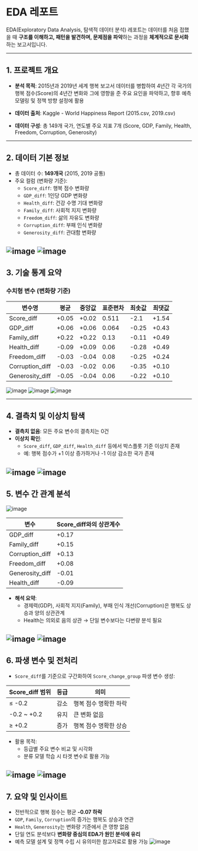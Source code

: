 # EDA 레포트

EDA(Exploratory Data Analysis, 탐색적 데이터 분석) 레포트는 데이터를 처음 접했을 때
**구조를 이해하고, 패턴을 발견하며, 문제점을 파악**하는 과정을 **체계적으로 문서화**하는 보고서입니다.

---

## 1. 프로젝트 개요

- **분석 목적**:
  2015년과 2019년 세계 행복 보고서 데이터를 병합하여
  4년간 각 국가의 행복 점수(Score)의 4년간 변화와 그에 영향을 준 주요 요인을 파악하고,
  향후 예측 모델링 및 정책 방향 설정에 활용

- **데이터 출처**:
  Kaggle - World Happiness Report (2015.csv, 2019.csv)

- **데이터 구성**:
  총 149개 국가, 연도별 주요 지표 7개 (Score, GDP, Family, Health, Freedom, Corruption, Generosity)

---

## 2. 데이터 기본 정보

- 총 데이터 수: **149개국** (2015, 2019 공통)
- 주요 컬럼 (변화량 기준):
  - `Score_diff`: 행복 점수 변화량
  - `GDP_diff`: 1인당 GDP 변화량
  - `Health_diff`: 건강 수명 기대 변화량
  - `Family_diff`: 사회적 지지 변화량
  - `Freedom_diff`: 삶의 자유도 변화량
  - `Corruption_diff`: 부패 인식 변화량
  - `Generosity_diff`: 관대함 변화량

![image](KangYungu/image/h1.png)
![image](KangYungu/image/h13.png)
---

## 3. 기술 통계 요약

### 수치형 변수 (변화량 기준)

| 변수명           | 평균    | 중앙값   | 표준편차  | 최솟값   | 최댓값   |
|------------------|-------|-------|-------|-------|-------|
| Score_diff       | +0.05 | +0.02 | 0.511 | -2.1  | +1.54 |
| GDP_diff         | +0.06 | +0.06 | 0.064 | -0.25 | +0.43 |
| Family_diff      | +0.22 | +0.22 | 0.13  | -0.11 | +0.49 |
| Health_diff      | -0.09 | +0.09 | 0.06  | -0.28 | +0.49 |
| Freedom_diff     | -0.03 | -0.04 | 0.08  | -0.25 | +0.24 |
| Corruption_diff  | -0.03 | -0.02 | 0.06  | -0.35 | +0.10 |
| Generosity_diff  | -0.05 | -0.04 | 0.06  | -0.22 | +0.10 |

![image](KangYungu/image/h2.png)
![image](KangYungu/image/h3.png)
![image](KangYungu/image/h11.png)

---

## 4. 결측치 및 이상치 탐색

- **결측치 없음**: 모든 주요 변수의 결측치는 0건
- **이상치 확인**:
  - `Score_diff`, `GDP_diff`, `Health_diff` 등에서 박스플롯 기준 이상치 존재
  - 예: 행복 점수가 +1 이상 증가하거나 -1 이상 감소한 국가 존재

![image](KangYungu/image/h4.png)
![image](KangYungu/image/h5.png)
---

## 5. 변수 간 관계 분석

![image](KangYungu/image/h11.png)

| 변수             | Score_diff와의 상관계수 |
|------------------|--------------------------|
| GDP_diff         | +0.17                    |
| Family_diff      | +0.15                    |
| Corruption_diff  | +0.13                    |
| Freedom_diff     | +0.08                    |
| Generosity_diff  | -0.01                    |
| Health_diff      | -0.09                    |

- **해석 요약**:
  - 경제력(GDP), 사회적 지지(Family), 부패 인식 개선(Corruption)은 행복도 상승과 양의 상관관계
  - Health는 의외로 음의 상관 → 단일 변수보다는 다변량 분석 필요

![image](KangYungu/image/h6.png)
![image](KangYungu/image/h7.png)
---

## 6. 파생 변수 및 전처리

- `Score_diff`를 기준으로 구간화하여 `Score_change_group` 파생 변수 생성:

| Score_diff 범위  | 등급   | 의미                    |
|------------------|--------|-------------------------|
| ≤ -0.2           | 감소   | 행복 점수 명확한 하락   |
| -0.2 ~ +0.2      | 유지   | 큰 변화 없음            |
| ≥ +0.2           | 증가   | 행복 점수 명확한 상승   |

- 활용 목적:
  - 등급별 주요 변수 비교 및 시각화
  - 분류 모델 학습 시 타겟 변수로 활용 가능

![image](KangYungu/image/h8.png)
![image](KangYungu/image/h9.png)
---

## 7. 요약 및 인사이트

- 전반적으로 행복 점수는 평균 **-0.07 하락**
- `GDP`, `Family`, `Corruption`의 증가는 행복도 상승과 연관
- `Health`, `Generosity`는 변화량 기준에서 큰 영향 없음
- 단일 연도 분석보다 **변화량 중심의 EDA가 원인 분석에 유리**
- 예측 모델 설계 및 정책 수립 시 유의미한 참고자료로 활용 가능
![image](KangYungu/image/h12.png)
